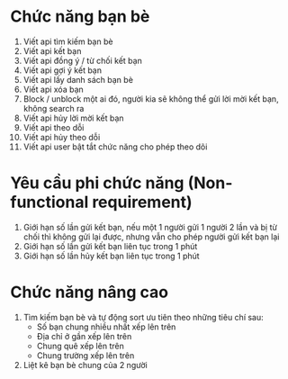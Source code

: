 # Chức năng bạn bè

1. Viết api tìm kiếm bạn bè
2. Viết api kết bạn
3. Viết api đồng ý / từ chối kết bạn
4. Viết api gợi ý kết bạn
5. Viết api lấy danh sách bạn bè
6. Viết api xóa bạn
7. Block / unblock một ai đó, người kia sẽ không thể gửi lời mời kết bạn, không search ra
8. Viết api hủy lời mời kết bạn
9. Viết api theo dỗi
10. Viết api hủy theo dỗi
11. Viết api user bật tắt chức năng cho phép theo dõi

# Yêu cầu phi chức năng (Non-functional requirement)

1. Giới hạn số lần gửi kết bạn, nếu một 1 người gửi 1 người 2 lần và bị từ chối thì không gửi lại được, nhưng vẫn cho phép người gửi kết bạn lại
2. Giới hạn số lần gửi kết bạn liên tục trong 1 phút
3. Giới hạn số lần hủy kết bạn liên tục trong 1 phút

# Chức năng nâng cao

1. Tìm kiếm bạn bè và tự động sort ưu tiên theo những tiêu chí sau:
   - Số bạn chung nhiều nhất xếp lên trên
   - Địa chỉ ở gần xếp lên trên
   - Chung quê xếp lên trên
   - Chung trường xếp lên trên
2. Liệt kê bạn bè chung của 2 người
